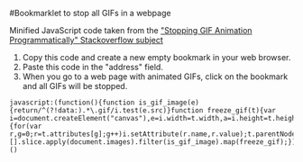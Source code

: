 #Bookmarklet to stop all GIFs in a webpage

Minified JavaScript code taken from the ["Stopping GIF Animation Programmatically" Stackoverflow subject](https://stackoverflow.com/questions/3688460/stopping-gif-animation-programmatically#answer-4276742)

1. Copy this code and create a new empty bookmark in your web browser.
2. Paste this code in the "address" field.
3. When you go to a web page with animated GIFs, click on the bookmark and all GIFs will be stopped.

```
javascript:(function(){function is_gif_image(e){return/^(?!data:).*\.gif/i.test(e.src)}function freeze_gif(t){var i=document.createElement("canvas"),e=i.width=t.width,a=i.height=t.height;i.getContext("2d").drawImage(t,0,0,e,a);try{t.src=i.toDataURL("image/gif")}catch(e){for(var r,g=0;r=t.attributes[g];g++)i.setAttribute(r.name,r.value);t.parentNode.replaceChild(i,t)}}[].slice.apply(document.images).filter(is_gif_image).map(freeze_gif);}) ()
```
